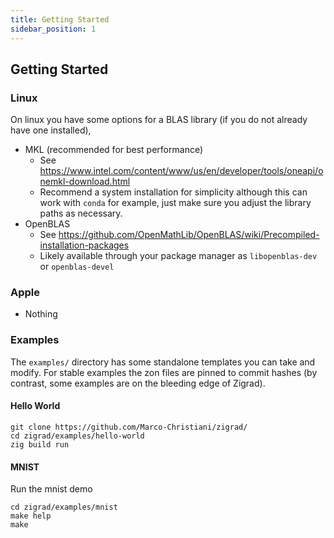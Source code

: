 ```yaml
---
title: Getting Started
sidebar_position: 1
---
```

## Getting Started

### Linux

On linux you have some options for a BLAS library (if you do not already have one installed),

- MKL (recommended for best performance)
  - See https://www.intel.com/content/www/us/en/developer/tools/oneapi/onemkl-download.html
  - Recommend a system installation for simplicity although this can work with `conda` for example, just make sure you adjust the library paths as necessary.
- OpenBLAS
  - See https://github.com/OpenMathLib/OpenBLAS/wiki/Precompiled-installation-packages
  - Likely available through your package manager as `libopenblas-dev` or `openblas-devel`

### Apple

- Nothing

### Examples

The `examples/` directory has some standalone templates you can take and modify. For stable examples the zon files are pinned to commit hashes (by contrast, some examples are on the bleeding edge of Zigrad).

#### Hello World

```shell
git clone https://github.com/Marco-Christiani/zigrad/
cd zigrad/examples/hello-world
zig build run
```


#### MNIST

Run the mnist demo

```shell
cd zigrad/examples/mnist
make help
make
```

